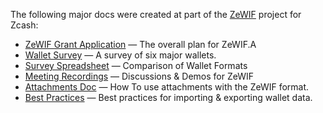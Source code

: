 The following major docs were created at part of the [ZeWIF](https://developer.blockchaincommons.com/chains/zcash/zewif/) project for Zcash:

* [ZeWIF Grant Application](https://github.com/ZcashCommunityGrants/zcashcommunitygrants/issues/3) — The overall plan for ZeWIF.A
* [Wallet Survey](https://github.com/zingolabs/zcash-wallet-formats/blob/master/README.md) — A survey of six major wallets.
* [Survey Spreadsheet](https://docs.google.com/spreadsheets/d/1MdahX4igppx7a4BdrcO5TGB2-mO1EtXrlKssypfEHUQ/edit?gid=0#gid=0) — Comparison of Wallet Formats
* [Meeting Recordings](https://developer.blockchaincommons.com/chains/zcash/zewif/#meetings) — Discussions & Demos for ZeWIF
* [Attachments Doc](https://github.com/BlockchainCommons/zewif/blob/master/docs/attachments.md) — How To use attachments with the ZeWIF format.
* [Best Practices](https://github.com/BlockchainCommons/zewif/blob/master/docs/bestpractices.md) — Best practices for importing & exporting wallet data.
